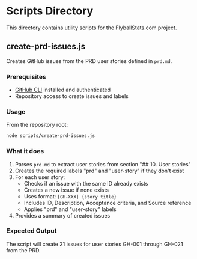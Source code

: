# Scripts Directory

This directory contains utility scripts for the FlyballStats.com project.

## create-prd-issues.js

Creates GitHub issues from the PRD user stories defined in `prd.md`.

### Prerequisites

- [GitHub CLI](https://github.com/cli/cli) installed and authenticated
- Repository access to create issues and labels

### Usage

From the repository root:

```bash
node scripts/create-prd-issues.js
```

### What it does

1. Parses `prd.md` to extract user stories from section "## 10. User stories"
2. Creates the required labels "prd" and "user-story" if they don't exist
3. For each user story:
   - Checks if an issue with the same ID already exists
   - Creates a new issue if none exists
   - Uses format: `[GH-XXX] {story title}`
   - Includes ID, Description, Acceptance criteria, and Source reference
   - Applies "prd" and "user-story" labels
4. Provides a summary of created issues

### Expected Output

The script will create 21 issues for user stories GH-001 through GH-021 from the PRD.